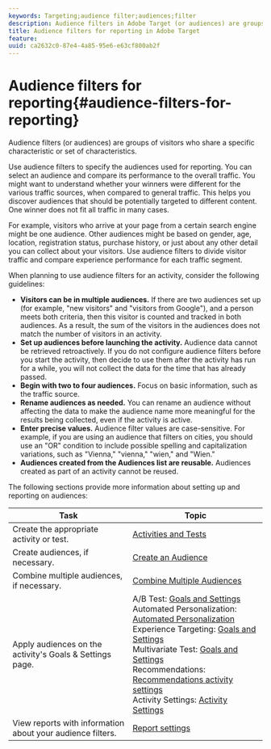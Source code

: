 ```yaml
---
keywords: Targeting;audience filter;audiences;filter
description: Audience filters in Adobe Target (or audiences) are groups of visitors who share a specific characteristic or set of characteristics.
title: Audience filters for reporting in Adobe Target
feature: 
uuid: ca2632c0-87e4-4a85-95e6-e63cf800ab2f
---
```


# Audience filters for reporting{#audience-filters-for-reporting}

Audience filters (or audiences) are groups of visitors who share a specific characteristic or set of characteristics.

Use audience filters to specify the audiences used for reporting. You can select an audience and compare its performance to the overall traffic. You might want to understand whether your winners were different for the various traffic sources, when compared to general traffic. This helps you discover audiences that should be potentially targeted to different content. One winner does not fit all traffic in many cases.

For example, visitors who arrive at your page from a certain search engine might be one audience. Other audiences might be based on gender, age, location, registration status, purchase history, or just about any other detail you can collect about your visitors. Use audience filters to divide visitor traffic and compare experience performance for each traffic segment.

When planning to use audience filters for an activity, consider the following guidelines:

* **Visitors can be in multiple audiences.** If there are two audiences set up (for example, "new visitors" and "visitors from Google"), and a person meets both criteria, then this visitor is counted and tracked in both audiences. As a result, the sum of the visitors in the audiences does not match the number of visitors in an activity. 
* **Set up audiences before launching the activity.** Audience data cannot be retrieved retroactively. If you do not configure audience filters before you start the activity, then decide to use them after the activity has run for a while, you will not collect the data for the time that has already passed. 
* **Begin with two to four audiences.** Focus on basic information, such as the traffic source. 
* **Rename audiences as needed.** You can rename an audience without affecting the data to make the audience name more meaningful for the results being collected, even if the activity is active. 
* **Enter precise values.** Audience filter values are case-sensitive. For example, if you are using an audience that filters on cities, you should use an "OR" condition to include possible spelling and capitalization variations, such as "Vienna," "vienna," "wien," and "Wien." 
* **Audiences created from the Audiences list are reusable.** Audiences created as part of an activity cannot be reused.

The following sections provide more information about setting up and reporting on audiences:

| Task | Topic |
|--- |--- |
|Create the appropriate activity or test.|[Activities and Tests](/help/c-intro/target-key-concepts.md)|
|Create audiences, if necessary.|[Create an Audience](/help/c-target/c-audiences/create-audience.md)|
|Combine multiple audiences, if necessary.|[Combine Multiple Audiences](/help/c-target/combining-multiple-audiences.md)|
|Apply audiences on the activity's  Goals & Settings page.|A/B Test: [Goals and Settings](/help/c-activities/t-test-ab/t-test-create-ab/ab-goals-and-settings.md)<br>Automated Personalization:  [Automated Personalization](/help/c-activities/t-automated-personalization/automated-personalization.md)<br>Experience Targeting: [Goals and Settings](/help/c-activities/t-experience-target/t-xt-create/xt-goals-and-settings.md)<br>Multivariate Test:  [Goals and Settings](/help/c-activities/c-multivariate-testing/t-create-multivariate-test/goals-and-settings.md)<br>Recommendations: [Recommendations activity settings](/help/c-recommendations/t-create-recs-activity/recs-activity-settings.md)<br>Activity Settings: [Activity Settings](/help/c-activities/activity-settings.md)|
|View reports with information about your audience filters.|[Report settings](/help/c-reports/c-report-settings/report-settings.md)|

